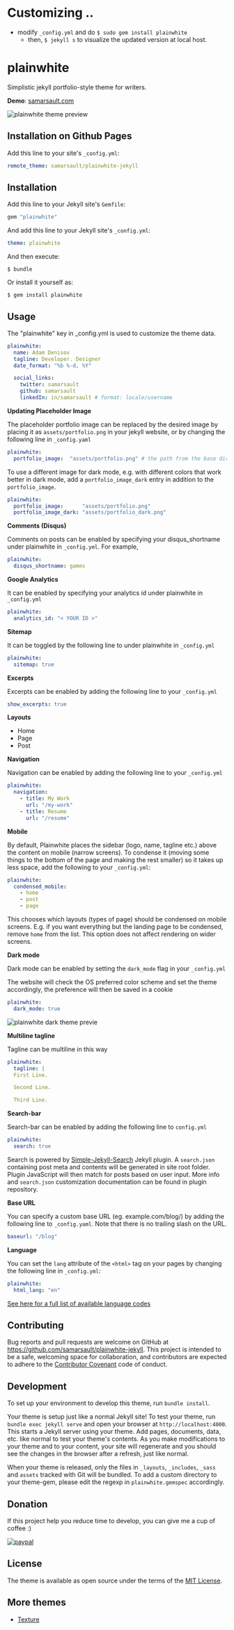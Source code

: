 # Customizing ..
- modify `_config.yml` and do `$ sudo gem install plainwhite`
  - then, `$ jekyll s` to visualize the updated version at local host. 

# plainwhite

Simplistic jekyll portfolio-style theme for writers.

**Demo**: [samarsault.com](https://samarsault.com)

![plainwhite theme preview](/screenshot.png)

## Installation on Github Pages

Add this line to your site's `_config.yml`:

```yaml
remote_theme: samarsault/plainwhite-jekyll
```

## Installation

Add this line to your Jekyll site's `Gemfile`:

```ruby
gem "plainwhite"
```

And add this line to your Jekyll site's `_config.yml`:

```yaml
theme: plainwhite
```

And then execute:

    $ bundle

Or install it yourself as:

    $ gem install plainwhite

## Usage

The "plainwhite" key in \_config.yml is used to customize the theme data.

```yaml
plainwhite:
  name: Adam Denisov
  tagline: Developer. Designer
  date_format: "%b %-d, %Y"

  social_links:
    twitter: samarsault
    github: samarsault
    linkedIn: in/samarsault # format: locale/username
```

**Updating Placeholder Image**

The placeholder portfolio image can be replaced by the desired image by placing it as `assets/portfolio.png` in your jekyll website, or by changing the following line in `_config.yaml`

```yaml
plainwhite:
  portfolio_image:  "assets/portfolio.png" # the path from the base directory of the site to the image to display (no / at the start)
```

To use a different image for dark mode, e.g. with different colors that work better in dark mode, add a `portfolio_image_dark` entry in addition to the `portfolio_image`.

```yaml
plainwhite:
  portfolio_image:      "assets/portfolio.png"
  portfolio_image_dark: "assets/portfolio_dark.png"
```

**Comments (Disqus)**

Comments on posts can be enabled by specifying your disqus_shortname under plainwhite in `_config.yml`. For example,

```yaml
plainwhite:
  disqus_shortname: games
```

**Google Analytics**

It can be enabled by specifying your analytics id under plainwhite in `_config.yml`

```yaml
plainwhite:
  analytics_id: "< YOUR ID >"
```

**Sitemap**

It can be toggled by the following line to under plainwhite in `_config.yml`

```yaml
plainwhite:
  sitemap: true
```

**Excerpts**

Excerpts can be enabled by adding the following line to your `_config.yml`

```yaml
show_excerpts: true
```

**Layouts**

- Home
- Page
- Post

**Navigation**

Navigation can be enabled by adding the following line to your `_config.yml`

```yaml
plainwhite:
  navigation:
    - title: My Work
      url: "/my-work"
    - title: Resume
      url: "/resume"
```

**Mobile**

By default, Plainwhite places the sidebar (logo, name, tagline etc.) above the content on mobile (narrow screens).
To condense it (moving some things to the bottom of the page and making the rest smaller) so it takes up less space, add the following to your `_config.yml`:

```yaml
plainwhite:
  condensed_mobile:
    - home
    - post
    - page
```

This chooses which layouts (types of page) should be condensed on mobile screens. E.g. if you want everything but the landing page to be condensed, remove `home` from the list. This option does not affect rendering on wider screens.

**Dark mode**

Dark mode can be enabled by setting the `dark_mode` flag in your `_config.yml`

The website will check the OS preferred color scheme and set the theme accordingly, the preference will then be saved in a cookie

```yaml
plainwhite:
  dark_mode: true
```

![plainwhite dark theme previe](/dark.png)

**Multiline tagline**

Tagline can be multiline in this way

```yaml
plainwhite:
  tagline: |
  First Line. 

  Second Line. 

  Third Line.
```

**Search-bar**

Search-bar can be enabled by adding the following line to `config.yml`

```yaml
plainwhite:
  search: true
```

Search is powered by [Simple-Jekyll-Search](https://github.com/christian-fei/Simple-Jekyll-Search) Jekyll plugin. A `search.json` containing post meta and contents will be generated in site root folder. Plugin JavaScript will then match for posts based on user input. More info and `search.json` customization documentation can be found in plugin repository.

**Base URL**

You can specify a custom base URL (eg. example.com/blog/) by adding the following line to `_config.yaml`. Note that there is no trailing slash on the URL.

```yaml
baseurl: "/blog"
```

**Language**

You can set the `lang` attribute of the `<html>` tag on your pages by changing the following line in `_config.yml`:

```yaml
plainwhite:
  html_lang: "en"
```

[See here for a full list of available language codes](https://www.w3schools.com/tags/ref_country_codes.asp)

## Contributing

Bug reports and pull requests are welcome on GitHub at https://github.com/samarsault/plainwhite-jekyll. This project is intended to be a safe, welcoming space for collaboration, and contributors are expected to adhere to the [Contributor Covenant](http://contributor-covenant.org) code of conduct.

## Development

To set up your environment to develop this theme, run `bundle install`.

Your theme is setup just like a normal Jekyll site! To test your theme, run `bundle exec jekyll serve` and open your browser at `http://localhost:4000`. This starts a Jekyll server using your theme. Add pages, documents, data, etc. like normal to test your theme's contents. As you make modifications to your theme and to your content, your site will regenerate and you should see the changes in the browser after a refresh, just like normal.

When your theme is released, only the files in `_layouts`, `_includes`, `_sass` and `assets` tracked with Git will be bundled.
To add a custom directory to your theme-gem, please edit the regexp in `plainwhite.gemspec` accordingly.

## Donation
If this project help you reduce time to develop, you can give me a cup of coffee :) 

[![paypal](https://www.paypalobjects.com/en_US/i/btn/btn_donateCC_LG.gif)](https://paypal.me/thelehhman)

## License

The theme is available as open source under the terms of the [MIT License](https://opensource.org/licenses/MIT).

## More themes

- [Texture](https://github.com/samarsault/texture)
